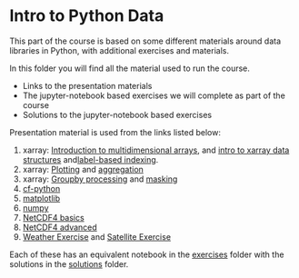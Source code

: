 # Intro to Python Data

This part of the course is based on some different materials around data libraries in Python, with additional exercises and materials.

In this folder you will find all the material used to run the course.
* Links to the presentation materials
* The jupyter-notebook based exercises we will complete as part of the course
* Solutions to the jupyter-notebook based exercises

Presentation material is used from the links listed below:

1. xarray: [Introduction to multidimensional arrays](https://tutorial.xarray.dev/fundamentals/01_data_structures.html), and [intro to xarray data structures](https://tutorial.xarray.dev/fundamentals/01_datastructures.html) and[label-based indexing](https://tutorial.xarray.dev/fundamentals/02.1_indexing_Basic.html).
2. xarray: [Plotting](https://tutorial.xarray.dev/fundamentals/04.1_basic_plotting.html) and [aggregation](https://tutorial.xarray.dev/fundamentals/03.1_computation_with_xarray.html)
3. xarray: [Groupby processing](https://tutorial.xarray.dev/fundamentals/03.2_groupby_with_xarray.html) and [masking](https://tutorial.xarray.dev/intermediate/indexing/boolean-masking-indexing.html)
4. [cf-python](python-data/notebooks/intro_to_ncas_cf_data_tools.ipynb)
5. [matplotlib](https://matplotlib.org/stable/users/explain/quick_start.html)
6. [numpy](https://numpy.org/doc/stable/user/quickstart.html)
7. [NetCDF4 basics](https://unidata.github.io/netcdf4-python/#tutorial)
8. [NetCDF4 advanced](https://unidata.github.io/netcdf4-python/#dealing-with-time-coordinates)
9. [Weather Exercise](./exercises/ex09a_weather_api.ipynb) and [Satellite Exercise](./exercises/ex09b_satellite_data.ipynb)

Each of these has an equivalent notebook in the [exercises](./exercises) folder with the solutions in the [solutions](./solutions) folder. 